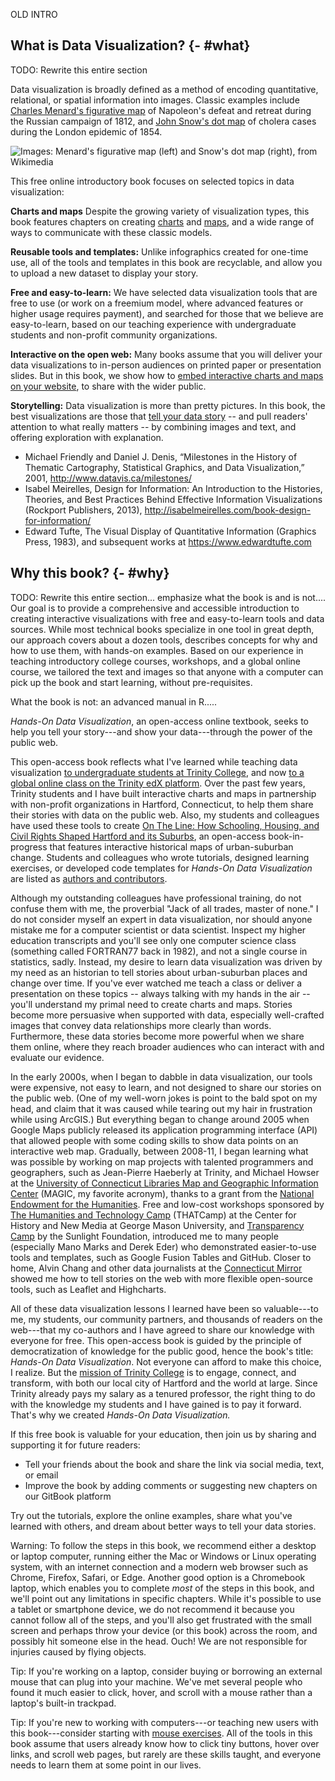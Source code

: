 OLD INTRO

## What is Data Visualization? {- #what}
TODO: Rewrite this entire section

Data visualization is broadly defined as a method of encoding quantitative, relational, or spatial information into images. Classic examples include [Charles Menard's figurative map](https://en.wikipedia.org/wiki/Charles_Joseph_Minard) of Napoleon's defeat and retreat during the Russian campaign of 1812, and [John Snow's dot map](https://en.wikipedia.org/wiki/John_Snow) of cholera cases during the London epidemic of 1854.

![Images: Menard's figurative map (left) and Snow's dot map (right), from Wikimedia](images/0-introduction/examples-Minard-Snow.png)

This free online introductory book focuses on selected topics in data visualization:

**Charts and maps** Despite the growing variety of visualization types, this book features chapters on creating [charts](chart) and [maps](map), and a wide range of ways to communicate with these classic models.

**Reusable tools and templates:** Unlike infographics created for one-time use, all of the tools and templates in this book are recyclable, and allow you to upload a new dataset to display your story.

**Free and easy-to-learn:** We have selected data visualization tools that are free to use (or work on a freemium model, where advanced features or higher usage requires payment), and searched for those that we believe are easy-to-learn, based on our teaching experience with undergraduate students and non-profit community organizations.

**Interactive on the open web:** Many books assume that you will deliver your data visualizations to in-person audiences on printed paper or presentation slides. But in this book, we show how to [embed interactive charts and maps on your website](embed), to share with the wider public.

**Storytelling:** Data visualization is more than pretty pictures. In this book, the best visualizations are those that [tell your data story](story) -- and pull readers' attention to what really matters -- by combining images and text, and offering exploration with explanation.

- Michael Friendly and Daniel J. Denis, “Milestones in the History of Thematic Cartography, Statistical Graphics, and Data Visualization,” 2001, http://www.datavis.ca/milestones/
- Isabel Meirelles, Design for Information: An Introduction to the Histories, Theories, and Best Practices Behind Effective Information Visualizations (Rockport Publishers, 2013), http://isabelmeirelles.com/book-design-for-information/
- Edward Tufte, The Visual Display of Quantitative Information (Graphics Press, 1983), and subsequent works at https://www.edwardtufte.com

## Why this book? {- #why}

TODO: Rewrite this entire section... emphasize what the book is and is not....   Our goal is to provide a comprehensive and accessible introduction to creating interactive visualizations with free and easy-to-learn tools and data sources. While most technical books specialize in one tool in great depth, our approach covers about a dozen tools, describes concepts for why and how to use them, with hands-on examples. Based on our experience in teaching introductory college courses, workshops, and a global online course, we tailored the text and images so that anyone with a computer can pick up the book and start learning, without pre-requisites.

What the book is not: an advanced manual in R.....


*Hands-On Data Visualization*, an open-access online textbook, seeks to help you tell your story---and show your data---through the power of the public web.

This open-access book reflects what I've learned while teaching data visualization [to undergraduate students at Trinity College](http://commons.trincoll.edu/dataviz), and now [to a global online class on the Trinity edX platform](https://www.edx.org/school/trinityx). Over the past few years, Trinity students and I have built interactive charts and maps in partnership with non-profit organizations in Hartford, Connecticut, to help them share their stories with data on the public web. Also, my students and colleagues have used these tools to create [On The Line: How Schooling, Housing, and Civil Rights Shaped Hartford and its Suburbs](http://ontheline.trincoll.edu), an open-access book-in-progress that features interactive historical maps of urban-suburban change. Students and colleagues who wrote tutorials, designed learning exercises, or developed code templates for *Hands-On Data Visualization* are listed as [authors and contributors](authors).

Although my outstanding colleagues have professional training, do not confuse them with me, the proverbial "Jack of all trades, master of none." I do not consider myself an expert in data visualization, nor should anyone mistake me for a computer scientist or data scientist. Inspect my higher education transcripts and you'll see only one computer science class (something called FORTRAN77 back in 1982), and not a single course in statistics, sadly. Instead, my desire to learn data visualization was driven by my need as an historian to tell stories about urban-suburban places and change over time. If you've ever watched me teach a class or deliver a presentation on these topics -- always talking with my hands in the air -- you'll understand my primal need to create charts and maps. Stories become more persuasive when supported with data, especially well-crafted images that convey data relationships more clearly than words. Furthermore, these data stories become more powerful when we share them online, where they reach broader audiences who can interact with and evaluate our evidence.

In the early 2000s, when I began to dabble in data visualization, our tools were expensive, not easy to learn, and not designed to share our stories on the public web. (One of my well-worn jokes is point to the bald spot on my head, and claim that it was caused while tearing out my hair in frustration while using ArcGIS.) But everything began to change around 2005 when Google Maps publicly released its application programming interface (API) that allowed people with some coding skills to show data points on an interactive web map. Gradually, between 2008-11, I began learning what was possible by working on map projects with talented programmers and geographers, such as Jean-Pierre Haeberly at Trinity, and Michael Howser at the [University of Connecticut Libraries Map and Geographic Information Center](http://magic.lib.uconn.edu/) (MAGIC, my favorite acronym), thanks to a grant from the [National Endowment for the Humanities](http://www.neh.gov). Free and low-cost workshops sponsored by [The Humanities and Technology Camp](http://thatcamp.org) (THATCamp) at the Center for History and New Media at George Mason University, and [Transparency Camp](https://sunlightfoundation.com/transparency-camp/) by the Sunlight Foundation, introduced me to many people (especially Mano Marks and Derek Eder) who demonstrated easier-to-use tools and templates, such as Google Fusion Tables and GitHub. Closer to home, Alvin Chang and other data journalists at the [Connecticut Mirror](http://ctmirror.org) showed me how to tell stories on the web with more flexible open-source tools, such as Leaflet and Highcharts.

All of these data visualization lessons I learned have been so valuable---to me, my students, our community partners, and thousands of readers on the web---that my co-authors and I have agreed to share our knowledge with everyone for free. This open-access book is guided by the principle of democratization of knowledge for the public good, hence the book's title: *Hands-On Data Visualization*. Not everyone can afford to make this choice, I realize. But the [mission of Trinity College](http://www.trincoll.edu/AboutTrinity/mission/Pages/default.aspx) is to engage, connect, and transform, with both our local city of Hartford and the world at large. Since Trinity already pays my salary as a tenured professor, the right thing to do with the knowledge my students and I have gained is to pay it forward. That's why we created *Hands-On Data Visualization.*

If this free book is valuable for your education, then join us by sharing and supporting it for future readers:

- Tell your friends about the book and share the link via social media, text, or email
- Improve the book by adding comments or suggesting new chapters on our GitBook platform

Try out the tutorials, explore the online examples, share what you've learned with others, and dream about better ways to tell your data stories.

Warning: To follow the steps in this book, we recommend either a desktop or laptop computer, running either the Mac or Windows or Linux operating system, with an internet connection and a modern web browser such as Chrome, Firefox, Safari, or Edge. Another good option is a Chromebook laptop, which enables you to complete *most* of the steps in this book, and we'll point out any limitations in specific chapters. While it's possible to use a tablet or smartphone device, we do not recommend it because you cannot follow all of the steps, and you'll also get frustrated with the small screen and perhaps throw your device (or this book) across the room, and possibly hit someone else in the head. Ouch! We are not responsible for injuries caused by flying objects.

Tip: If you're working on a laptop, consider buying or borrowing an external mouse that can plug into your machine. We've met several people who found it much easier to click, hover, and scroll with a mouse rather than a laptop's built-in trackpad.

Tip: If you're new to working with computers---or teaching new users with this book---consider starting with [mouse exercises](http://www.pbclibrary.org/mousing/mousercise.htm). All of the tools in this book assume that users already know how to click tiny buttons, hover over links, and scroll web pages, but rarely are these skills taught, and everyone needs to learn them at some point in our lives.

<!-- TODO: I added the tips above because these are huge yet surmountable obstacles for many people I've worked with, especially older generations and incarcerated people. But I'm uncertain about the link to the mouse exercises. Perhaps I should tweet at public library staff and instructors to find better beginning resources? -->
